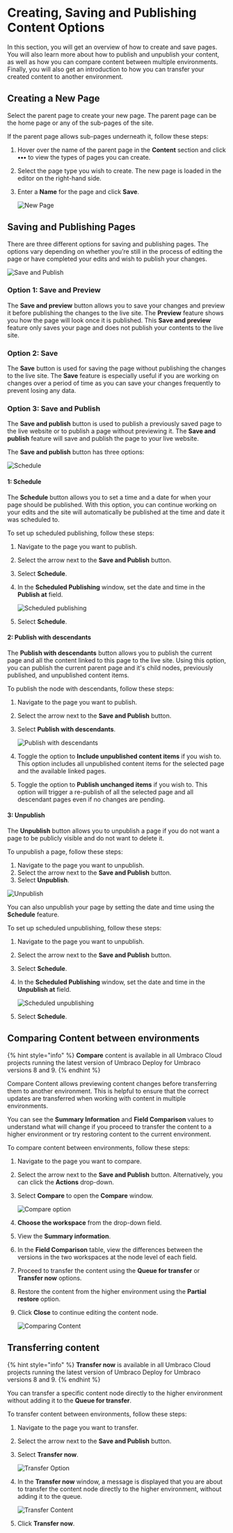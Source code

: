 # Creating, Saving and Publishing Content Options

In this section, you will get an overview of how to create and save pages. You will also learn more about how to publish and unpublish your content, as well as how you can compare content between multiple environments. Finally, you will also get an introduction to how you can transfer your created content to another environment.

## Creating a New Page

Select the parent page to create your new page. The parent page can be the home page or any of the sub-pages of the site.

If the parent page allows sub-pages underneath it, follow these steps:

1. Hover over the name of the parent page in the **Content** section and click **•••** to view the types of pages you can create.
2. Select the page type you wish to create. The new page is loaded in the editor on the right-hand side.
3. Enter a **Name** for the page and click **Save**.

    ![New Page](images/creating-new-page.png)

## Saving and Publishing Pages

There are three different options for saving and publishing pages. The options vary depending on whether you’re still in the process of editing the page or have completed your edits and wish to publish your changes.

![Save and Publish](images/Save-and-publish-v14.png)

### Option 1: Save and Preview

The **Save and preview** button allows you to save your changes and preview it before publishing the changes to the live site. The **Preview** feature shows you how the page will look once it is published. This **Save and preview** feature only saves your page and does not publish your contents to the live site.

### Option 2: Save

The **Save** button is used for saving the page without publishing the changes to the live site. The **Save** feature is especially useful if you are working on changes over a period of time as you can save your changes frequently to prevent losing any data.

### Option 3: Save and Publish

The **Save and publish** button is used to publish a previously saved page to the live website or to publish a page without previewing it. The **Save and publish** feature will save and publish the page to your live website.

The **Save and publish** button has three options:

![Schedule](images/schedule.png)

#### 1: Schedule

The **Schedule** button allows you to set a time and a date for when your page should be published. With this option, you can continue working on your edits and the site will automatically be published at the time and date it was scheduled to.

To set up scheduled publishing, follow these steps:

1. Navigate to the page you want to publish.
2. Select the arrow next to the **Save and Publish** button.
3. Select **Schedule**.
4. In the **Scheduled Publishing** window, set the date and time in the **Publish at** field.

    ![Scheduled publishing](images/scheduled-publishing.png)
5. Select **Schedule**.

#### 2: Publish with descendants

The **Publish with descendants** button allows you to publish the current page and all the content linked to this page to the live site. Using this option, you can publish the current parent page and it's child nodes, previously published, and unpublished content items.

To publish the node with descendants, follow these steps:

1. Navigate to the page you want to publish.
2. Select the arrow next to the **Save and Publish** button.
3. Select **Publish with descendants**.

    ![Publish with descendants](images/Publish-with-descendants-v15.png)
4. Toggle the option to **Include unpublished content items** if you wish to. This option includes all unpublished content items for the selected page and the available linked pages.
5.  Toggle the option to **Publish unchanged items** if you wish to. This option will trigger a re-publish of all the selected page and all descendant pages even if no changes are pending.

#### 3: Unpublish

The **Unpublish** button allows you to unpublish a page if you do not want a page to be publicly visible and do not want to delete it.

To unpublish a page, follow these steps:

1. Navigate to the page you want to unpublish.
2. Select the arrow next to the **Save and Publish** button.
3. Select **Unpublish**.

![Unpublish](images/unpublish.png)

You can also unpublish your page by setting the date and time using the **Schedule** feature.

To set up scheduled unpublishing, follow these steps:

1. Navigate to the page you want to unpublish.
2. Select the arrow next to the **Save and Publish** button.
3. Select **Schedule**.
4. In the **Scheduled Publishing** window, set the date and time in the **Unpublish at** field.

    ![Scheduled unpublishing](images/scheduled-publishing.png)
5. Select **Schedule**.

## Comparing Content between environments

{% hint style="info" %}
**Compare** content is available in all Umbraco Cloud projects running the latest version of Umbraco Deploy for Umbraco versions 8 and 9.
{% endhint %}

Compare Content allows previewing content changes before transferring them to another environment. This is helpful to ensure that the correct updates are transferred when working with content in multiple environments.

You can see the **Summary Information** and **Field Comparison** values to understand what will change if you proceed to transfer the content to a higher environment or try restoring content to the current environment.

To compare content between environments, follow these steps:

1. Navigate to the page you want to compare.
2. Select the arrow next to the **Save and Publish** button. Alternatively, you can click the **Actions** drop-down.
3. Select **Compare** to open the **Compare** window.

    ![Compare option](../../../../../10/umbraco-cms/tutorials/editors-manual/getting-started-with-umbraco/images/Compare\_option.png)
4. **Choose the workspace** from the drop-down field.
5. View the **Summary information**.
6. In the **Field Comparison** table, view the differences between the versions in the two workspaces at the node level of each field.
7. Proceed to transfer the content using the **Queue for transfer** or **Transfer now** options.
8. Restore the content from the higher environment using the **Partial restore** option.
9. Click **Close** to continue editing the content node.

    ![Comparing Content](../../../../../10/umbraco-cms/tutorials/editors-manual/getting-started-with-umbraco/images/Comparing\_Content.png)

## Transferring content

{% hint style="info" %}
**Transfer now** is available in all Umbraco Cloud projects running the latest version of Umbraco Deploy for Umbraco versions 8 and 9.
{% endhint %}

You can transfer a specific content node directly to the higher environment without adding it to the **Queue for transfer**.

To transfer content between environments, follow these steps:

1. Navigate to the page you want to transfer.
2. Select the arrow next to the **Save and Publish** button.
3. Select **Transfer now**.

    ![Transfer Option](images/Transfernow_option_v14.png)

4. In the **Transfer now** window, a message is displayed that you are about to transfer the content node directly to the higher environment, without adding it to the queue.

    ![Transfer Content](images/Transfer_Content_v14.png)
5. Click **Transfer now**.
